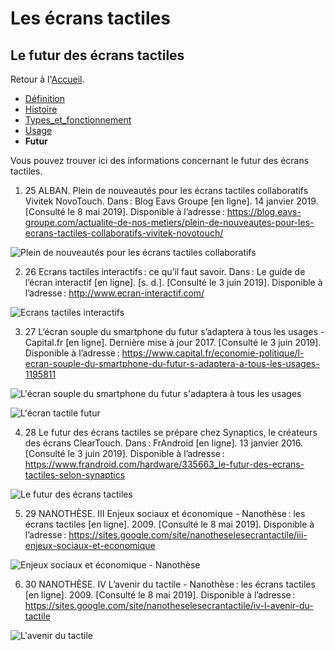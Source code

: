 # Les écrans tactiles
## Le futur des écrans tactiles

Retour à l'[Accueil](accueil.md).

- [Définition](definition.md)
- [Histoire](histoire.md)
- [Types_et_fonctionnement](types.md)
- [Usage](usage.md)
- **Futur**

Vous pouvez trouver ici  des informations concernant le futur des écrans tactiles.

1. 25 ALBAN. Plein de nouveautés pour les écrans tactiles collaboratifs Vivitek NovoTouch. Dans : Blog Eavs Groupe [en ligne]. 14 janvier 2019. [Consulté le 8 mai 2019]. Disponible à l’adresse : https://blog.eavs-groupe.com/actualite-de-nos-metiers/plein-de-nouveautes-pour-les-ecrans-tactiles-collaboratifs-vivitek-novotouch/

![Plein de nouveautés pour les écrans tactiles collaboratifs](https://user-images.githubusercontent.com/50197114/58818887-3f97ab00-862f-11e9-90fb-9768da7f0cee.png)

2. 26 Ecrans tactiles interactifs : ce qu’il faut savoir. Dans : Le guide de l’écran interactif [en ligne]. [s. d.]. [Consulté le 3 juin 2019]. Disponible à l’adresse : http://www.ecran-interactif.com/

![Ecrans tactiles interactifs](https://user-images.githubusercontent.com/50197114/58818883-3eff1480-862f-11e9-9062-0a2ab164a7c0.png)

3. 27 L’écran souple du smartphone du futur s’adaptera à tous les usages - Capital.fr [en ligne]. Dernière mise à jour 2017. [Consulté le 3 juin 2019]. Disponible à l’adresse : https://www.capital.fr/economie-politique/l-ecran-souple-du-smartphone-du-futur-s-adaptera-a-tous-les-usages-1195811

![L'écran souple du smartphone du futur s'adaptera à tous les usages](https://user-images.githubusercontent.com/50197114/58818881-3eff1480-862f-11e9-8e7f-2ab3b36d8d5c.png)

![L'écran tactile futur](https://user-images.githubusercontent.com/50197114/59185049-c852a180-8b6f-11e9-8aac-65f326bc151b.png)

4. 28 Le futur des écrans tactiles se prépare chez Synaptics, le créateurs des écrans ClearTouch. Dans : FrAndroid [en ligne]. 13 janvier 2016. [Consulté le 3 juin 2019]. Disponible à l’adresse : https://www.frandroid.com/hardware/335663_le-futur-des-ecrans-tactiles-selon-synaptics

![Le futur des écrans tactiles](https://user-images.githubusercontent.com/50197114/58818882-3eff1480-862f-11e9-935b-5e8db8eed34d.png)

5. 29 NANOTHÈSE. III Enjeux sociaux et économique - Nanothèse : les écrans tactiles [en ligne]. 2009. [Consulté le 8 mai 2019]. Disponible à l’adresse : https://sites.google.com/site/nanotheselesecrantactile/iii-enjeux-sociaux-et-economique

![Enjeux sociaux et économique - Nanothèse](https://user-images.githubusercontent.com/50197114/58818889-3f97ab00-862f-11e9-9fcb-98764153a807.png)

6. 30 NANOTHÈSE. IV L’avenir du tactile - Nanothèse : les écrans tactiles [en ligne]. 2009. [Consulté le 8 mai 2019]. Disponible à l’adresse : https://sites.google.com/site/nanotheselesecrantactile/iv-l-avenir-du-tactile

![L'avenir du tactile](https://user-images.githubusercontent.com/50197114/58818888-3f97ab00-862f-11e9-85bc-e51c204836d0.png)
